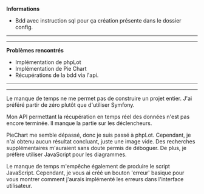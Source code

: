 **Informations**

* Bdd avec instruction sql pour ça création présente dans le dossier config.
 
***
***

**Problèmes rencontrés**

* Implémentation de phpLot
* Implémentation de Pie Chart
* Récupérations de la bdd via l'api.
***
***
Le manque de temps ne me permet pas de construire un projet entier. J'ai préféré partir de zéro plutôt que d'utiliser Symfony.

Mon API permettant la récupération en temps réel des données n'est pas encore terminée. Il manque la partie sur les déclencheurs.

PieChart me semble dépassé, donc je suis passé à phpLot. Cependant, je n'ai obtenu aucun résultat concluant, juste une image vide. Des recherches supplémentaires m'auraient sans doute permis de déboguer. De plus, je préfère utiliser JavaScript pour les diagrammes.

Le manque de temps m'empêche également de produire le script JavaScript. Cependant, je vous ai créé un bouton 'erreur' basique pour vous montrer comment j'aurais implémenté les erreurs dans l'interface utilisateur.
    
